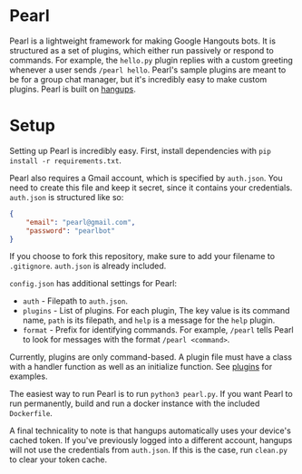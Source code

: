 # Pearl
Pearl is a lightweight framework for making Google Hangouts bots. It is structured as a set of plugins, which either run passively or respond to commands. For example, the `hello.py` plugin replies with a custom greeting whenever a user sends `/pearl hello`. Pearl's sample plugins are meant to be for a group chat manager, but it's incredibly easy to make custom plugins. Pearl is built on [hangups](https://github.com/tdryer/hangups).

# Setup
Setting up Pearl is incredibly easy. First, install dependencies with `pip install -r requirements.txt`.

Pearl also requires a Gmail account, which is specified by `auth.json`. You need to create this file and keep it secret, since it contains your credentials. `auth.json` is structured like so:
```json
{
	"email": "pearl@gmail.com",
	"password": "pearlbot"
}
```
If you choose to fork this repository, make sure to add your filename to `.gitignore`. `auth.json` is already included.

`config.json` has additional settings for Pearl:
* `auth` - Filepath to `auth.json`.
* `plugins` - List of plugins. For each plugin, The key value is its command name, `path` is its filepath, and `help` is a message for the `help` plugin.
* `format` - Prefix for identifying commands. For example, `/pearl` tells Pearl to look for messages with the format `/pearl <command>`.

Currently, plugins are only command-based. A plugin file must have a class with a handler function as well as an initialize function. See [plugins](https://github.com/defund/pearl/tree/master/pearl/plugins) for examples.

The easiest way to run Pearl is to run `python3 pearl.py`. If you want Pearl to run permanently, build and run a docker instance with the included `Dockerfile`.

A final technicality to note is that hangups automatically uses your device's cached token. If you've previously logged into a different account, hangups will not use the credentials from `auth.json`. If this is the case, run `clean.py` to clear your token cache.